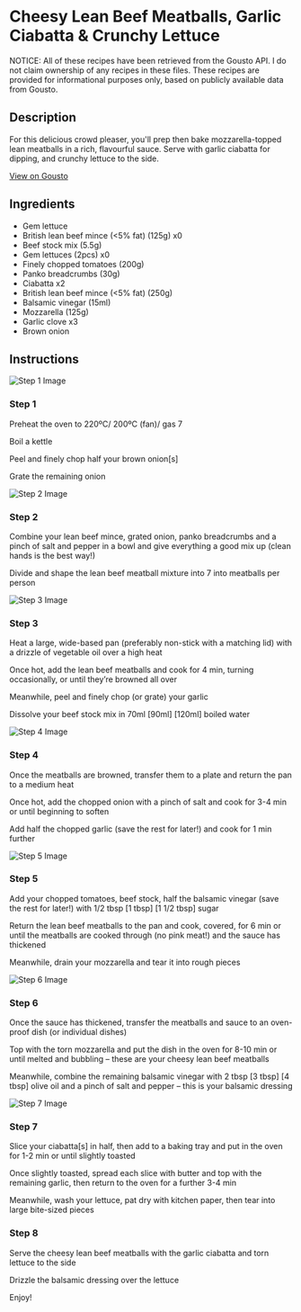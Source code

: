 # Cheesy Lean Beef Meatballs, Garlic Ciabatta & Crunchy Lettuce

NOTICE: All of these recipes have been retrieved from the Gousto API. I do not claim ownership of any recipes in these files. These recipes are provided for informational purposes only, based on publicly available data from Gousto.

## Description

For this delicious crowd pleaser, you'll prep then bake mozzarella-topped lean meatballs in a rich, flavourful sauce. Serve with garlic ciabatta for dipping, and crunchy lettuce to the side.

[View on Gousto](https://www.gousto.co.uk/recipes/cookbook/cheesy-lean-beef-meatballs-garlic-focaccia-crunchy-gem)

## Ingredients

- Gem lettuce
- British lean beef mince (<5% fat) (125g) x0
- Beef stock mix (5.5g)
- Gem lettuces (2pcs) x0
- Finely chopped tomatoes (200g)
- Panko breadcrumbs (30g)
- Ciabatta x2
- British lean beef mince (<5% fat) (250g)
- Balsamic vinegar (15ml)
- Mozzarella (125g)
- Garlic clove x3
- Brown onion

## Instructions

![Step 1 Image](https://production-media.gousto.co.uk/cms/recipe-step-image/step-1-copy-1614689283430-x200.jpg)

### Step 1

Preheat the oven to 220ºC/ 200ºC (fan)/ gas 7

Boil a kettle

Peel and finely chop half your brown onion[s]

Grate the remaining onion

![Step 2 Image](https://production-media.gousto.co.uk/cms/recipe-step-image/step-2-copy-1614689290854-x200.jpg)

### Step 2

Combine your lean beef mince, grated onion, panko breadcrumbs and a pinch of salt and pepper in a bowl and give everything a good mix up (clean hands is the best way!)

Divide and shape the lean beef meatball mixture into 7 into meatballs per person

![Step 3 Image](https://production-media.gousto.co.uk/cms/recipe-step-image/step-3-copy-1614689302193-x200.jpg)

### Step 3

Heat a large, wide-based pan (preferably non-stick with a matching lid) with a drizzle of vegetable oil over a high heat

Once hot, add the lean beef meatballs and cook for 4 min, turning occasionally, or until they’re browned all over

Meanwhile, peel and finely chop (or grate) your garlic

Dissolve your beef stock mix in 70ml <span class="text-purple">[90ml]</span> <span class="text-danger">[120ml]</span> boiled water

![Step 4 Image](https://production-media.gousto.co.uk/cms/recipe-step-image/step-4-copy-1614689320003-x200.jpg)

### Step 4

Once the meatballs are browned, transfer them to a plate and return the pan to a medium heat

Once hot, add the chopped onion with a pinch of salt and cook for 3-4 min or until beginning to soften

Add half the chopped garlic (save the rest for later!) and cook for 1 min further

![Step 5 Image](https://production-media.gousto.co.uk/cms/recipe-step-image/step-5-copy-1614689333336-x200.jpg)

### Step 5

Add your chopped tomatoes, beef stock, half the balsamic vinegar (save the rest for later!) with 1/2 tbsp <span class="text-purple">[1 tbsp]</span> <span class="text-danger">[1 1/2 tbsp]</span> sugar

Return the lean beef meatballs to the pan and cook, covered, for 6 min or until the meatballs are cooked through (no pink meat!) and the sauce has thickened

Meanwhile, drain your mozzarella and tear it into rough pieces

![Step 6 Image](https://production-media.gousto.co.uk/cms/recipe-step-image/step-6-copy-1614689342536-x200.jpg)

### Step 6

Once the sauce has thickened, transfer the meatballs and sauce to an oven-proof dish (or individual dishes)

Top with the torn mozzarella and put the dish in the oven for 8-10 min or until melted and bubbling – these are your cheesy lean beef meatballs

Meanwhile, combine the remaining balsamic vinegar with 2 tbsp <span class="text-purple">[3 tbsp]</span> <span class="text-danger">[4 tbsp] </span>olive oil and a pinch of salt and pepper – this is your balsamic dressing

![Step 7 Image](https://production-media.gousto.co.uk/cms/recipe-step-image/step-7-copy-1614689425008-x200.jpg)

### Step 7

Slice your ciabatta[s] in half, then add to a baking tray and put in the oven for 1-2 min or until slightly toasted

Once slightly toasted, spread each slice with butter and top with the remaining garlic, then return to the oven for a further 3-4 min

Meanwhile, wash your lettuce, pat dry with kitchen paper, then tear into large bite-sized pieces

### Step 8

Serve the cheesy lean beef meatballs with the garlic ciabatta and torn lettuce to the side

Drizzle the balsamic dressing over the lettuce

Enjoy!

